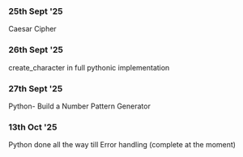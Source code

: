 ### 25th Sept '25

Caesar Cipher

### 26th Sept '25

create_character in full pythonic implementation

### 27th Sept '25

Python- Build a Number Pattern Generator

### 13th Oct '25

Python done all the way till Error handling (complete at the moment)
